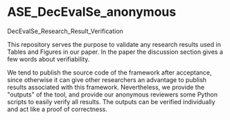 # ASE_DecEvalSe_anonymous
DecEvalSe_Research_Result_Verification

This repository serves the purpose to validate any research results used in Tables and Figures in our paper. In the paper the
discussion section gives a few words about verifiability.

We tend to publish the source code of the framework after acceptance, since otherwise it can give other researchers an advantage to publish results associated with this framework.
Nevertheless, we provide the "outputs" of the tool, and provide our anonymous reviewers some Python scripts to easily verify all results. The outputs can be verified individually and act like a proof of correctness.


